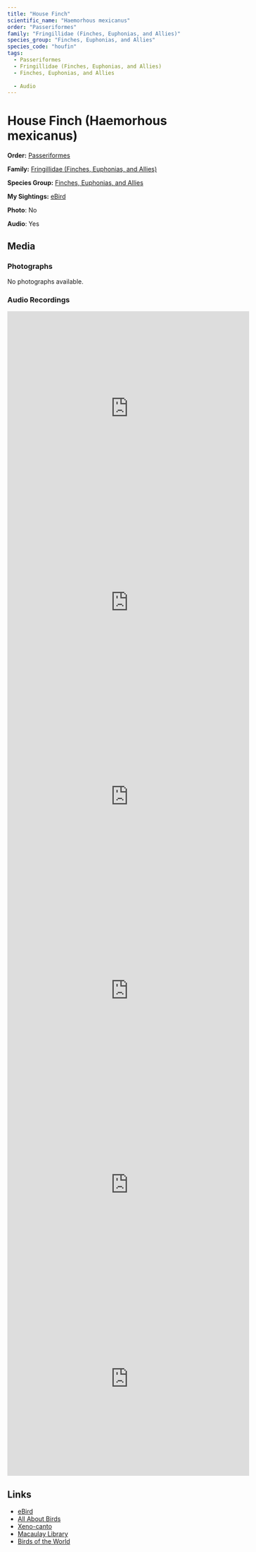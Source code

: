 ```yaml
---
title: "House Finch"
scientific_name: "Haemorhous mexicanus"
order: "Passeriformes"
family: "Fringillidae (Finches, Euphonias, and Allies)"
species_group: "Finches, Euphonias, and Allies"
species_code: "houfin"
tags: 
  - Passeriformes
  - Fringillidae (Finches, Euphonias, and Allies)
  - Finches, Euphonias, and Allies
  
  - Audio
---
```


# House Finch (Haemorhous mexicanus)

**Order:** [Passeriformes](/tags/passeriformes)

**Family:** [Fringillidae (Finches, Euphonias, and Allies)](/tags/fringillidae-finches-euphonias-and-allies)

**Species Group:** [Finches, Euphonias, and Allies](/tags/finches-euphonias-and-allies)

**My Sightings:** [eBird](https://ebird.org/lifelist?r=world&time=life&spp=houfin)

**Photo**: No 

**Audio**: Yes

## Media
### Photographs
No photographs available.

### Audio Recordings
<iframe src="https://macaulaylibrary.org/asset/626557644/embed" width="550" height="440" frameborder="0" allowfullscreen></iframe>
<iframe src="https://macaulaylibrary.org/asset/626447649/embed" width="550" height="440" frameborder="0" allowfullscreen></iframe>
<iframe src="https://macaulaylibrary.org/asset/626684827/embed" width="550" height="440" frameborder="0" allowfullscreen></iframe>
<iframe src="https://macaulaylibrary.org/asset/626559480/embed" width="550" height="440" frameborder="0" allowfullscreen></iframe>
<iframe src="https://macaulaylibrary.org/asset/626559496/embed" width="550" height="440" frameborder="0" allowfullscreen></iframe>
<iframe src="https://macaulaylibrary.org/asset/626917182/embed" width="550" height="440" frameborder="0" allowfullscreen></iframe>

## Links
* [eBird](https://ebird.org/species/houfin) 
* [All About Birds](https://www.allaboutbirds.org/guide/houfin) 
* [Xeno-canto](https://www.xeno-canto.org/species/haemorhous-mexicanus) 
* [Macaulay Library](https://search.macaulaylibrary.org/catalog?taxonCode=houfin&sort=rating_rank_desc)
* [Birds of the World](https://birdsoftheworld.org/bow/species/houfin)
